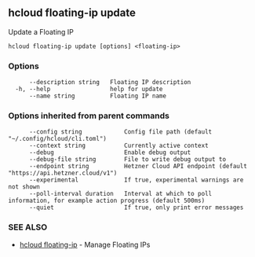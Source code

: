 ## hcloud floating-ip update

Update a Floating IP

```
hcloud floating-ip update [options] <floating-ip>
```

### Options

```
      --description string   Floating IP description
  -h, --help                 help for update
      --name string          Floating IP name
```

### Options inherited from parent commands

```
      --config string            Config file path (default "~/.config/hcloud/cli.toml")
      --context string           Currently active context
      --debug                    Enable debug output
      --debug-file string        File to write debug output to
      --endpoint string          Hetzner Cloud API endpoint (default "https://api.hetzner.cloud/v1")
      --experimental             If true, experimental warnings are not shown
      --poll-interval duration   Interval at which to poll information, for example action progress (default 500ms)
      --quiet                    If true, only print error messages
```

### SEE ALSO

* [hcloud floating-ip](hcloud_floating-ip.md)	 - Manage Floating IPs
